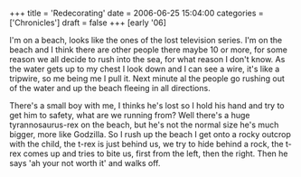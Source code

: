 +++
title = 'Redecorating'
date = 2006-06-25 15:04:00
categories = ['Chronicles']
draft = false
+++
[early '06]
 
I'm on a beach, looks like the ones of the lost television series. I'm on the beach and I think there are other people there maybe 10 or more, for some reason we all decide to rush into the sea, for what reason I don't know. As the water gets up to my chest I look down and I can see a wire, it's like a tripwire, so me being me I pull it. Next minute al the people go rushing out of the water and up the beach fleeing in all directions. 

There's a small boy with me, I thinks he's lost so I hold his hand and try to get him to safety, what are we running from? Well there's a huge tyrannosaurus-rex on the beach, but he's not the normal size he's much bigger, more like Godzilla. So I rush up the beach I get onto a rocky outcrop with the child, the t-rex is just behind us, we try to hide behind a rock, the t-rex comes up and tries to bite us, first from the left, then the right. 
Then he says 'ah your not worth it' and walks off. 
